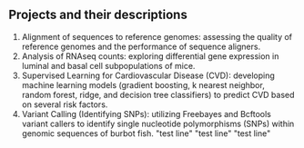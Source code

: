 ## Projects and their descriptions

1. Alignment of sequences to reference genomes: assessing the quality of reference genomes and the performance of sequence aligners.
2. Analysis of RNAseq counts: exploring differential gene expression in luminal and basal cell subpopulations of mice.  
3. Supervised Learning for Cardiovascular Disease (CVD): developing machine learning models (gradient boosting, k nearest neighbor, random forest, ridge, and decision tree classifiers) to predict CVD based on several risk factors.
4. Variant Calling (Identifying SNPs): utilizing Freebayes and Bcftools variant callers to identify single nucleotide polymorphisms (SNPs) within genomic sequences of burbot fish. 
"test line" 
"test line" 
"test line" 
